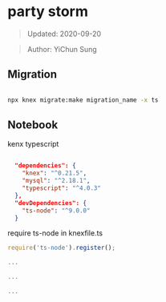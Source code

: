 # party storm

> Updated: 2020-09-20

> Author: YiChun Sung

## Migration

```bash

npx knex migrate:make migration_name -x ts

```

## Notebook

kenx typescript

```json

  "dependencies": {
    "knex": "^0.21.5",
    "mysql": "^2.18.1",
    "typescript": "^4.0.3"
  },
  "devDependencies": {
    "ts-node": "^9.0.0"
  }

```

require ts-node in knexfile.ts

```javascript
require('ts-node').register();

...

...

...

```

